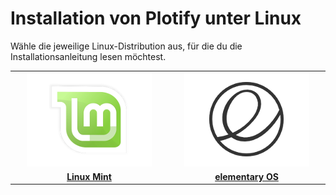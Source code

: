 # Installation von Plotify unter Linux

Wähle die jeweilige Linux-Distribution aus, für die du die Installationsanleitung lesen möchtest.

<table>
    <tr>
        <td align="center" width="33%">
            <a href="linux-mint/README.md">
                <img src="linux-mint/logo.png" />
            </a>
        </td>
        <td align="center" width="33%">
            <a href="elementary-os/README.md">
                <img src="elementary-os/logo.png" />
            </a>
        </td>
    </tr>
    <tr>
        <td align="center">
            <a href="linux-mint/README.md">
                <b>Linux Mint</b>
            </a>
        </td>
        <td align="center">
            <a href="elementary-os/README.md">
                <b>elementary OS</b>
            </a>
        </td>
    </tr>
</table>
